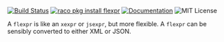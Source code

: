 [![Build Status](https://travis-ci.org/greghendershott/flexpr.png?branch=master)](https://travis-ci.org/greghendershott/flexpr)
[![raco pkg install flexpr](https://img.shields.io/badge/raco_pkg_install-flexpr-aa00ff.svg)](http:pkgs.racket-lang.org/#[flexpr])
[![Documentation](https://img.shields.io/badge/read-documentation-blue.svg)](http://pkg-build.racket-lang.org/doc/flexpr@flexpr/index.html)
![MIT License](https://img.shields.io/badge/license-MIT-118811.svg)

A `flexpr` is like an `xexpr` or `jsexpr`, but more flexible. A
`flexpr` can be sensibly converted to either XML or JSON.

